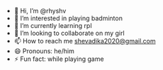 - 👋 Hi, I’m @rhyshv
- 👀 I’m interested in playing badminton
- 🌱 I’m currently learning rpl
- 💞️ I’m looking to collaborate on my girl
- 📫 How to reach me shevadika2020@gmail.com
- 😄 Pronouns: he/him
- ⚡ Fun fact: while playing game

<!---
rhyshv/rhyshv is a ✨ special ✨ repository because its `README.md` (this file) appears on your GitHub profile.
You can click the Preview link to take a look at your changes.
--->
